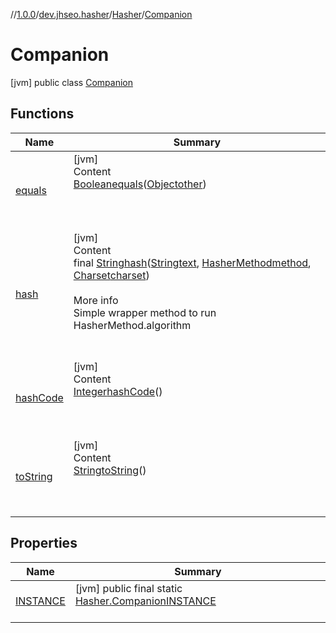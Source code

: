 //[1.0.0](../../../index.md)/[dev.jhseo.hasher](../../index.md)/[Hasher](../index.md)/[Companion](index.md)



# Companion  
 [jvm] public class [Companion](index.md)   


## Functions  
  
|  Name|  Summary| 
|---|---|
| <a name="kotlin/Any/equals/#kotlin.Any?/PointingToDeclaration/"></a>[equals](../../-hasher-method/-companion/index.md#%5Bkotlin%2FAny%2Fequals%2F%23kotlin.Any%3F%2FPointingToDeclaration%2F%5D%2FFunctions%2F-1209063571)| <a name="kotlin/Any/equals/#kotlin.Any?/PointingToDeclaration/"></a>[jvm]  <br>Content  <br>[Boolean](https://docs.oracle.com/javase/8/docs/api/java/lang/Boolean.html)[equals](../../-hasher-method/-companion/index.md#%5Bkotlin%2FAny%2Fequals%2F%23kotlin.Any%3F%2FPointingToDeclaration%2F%5D%2FFunctions%2F-1209063571)([Object](https://docs.oracle.com/javase/8/docs/api/java/lang/Object.html)[other](../../-hasher-method/-companion/index.md#%5Bkotlin%2FAny%2Fequals%2F%23kotlin.Any%3F%2FPointingToDeclaration%2F%5D%2FFunctions%2F-1209063571))  <br>  <br><br><br>
| <a name="dev.jhseo.hasher/Hasher.Companion/hash/#kotlin.String#dev.jhseo.hasher.HasherMethod#java.nio.charset.Charset/PointingToDeclaration/"></a>[hash](hash.md)| <a name="dev.jhseo.hasher/Hasher.Companion/hash/#kotlin.String#dev.jhseo.hasher.HasherMethod#java.nio.charset.Charset/PointingToDeclaration/"></a>[jvm]  <br>Content  <br>final [String](https://docs.oracle.com/javase/8/docs/api/java/lang/String.html)[hash](hash.md)([String](https://docs.oracle.com/javase/8/docs/api/java/lang/String.html)[text](hash.md), [HasherMethod](../../-hasher-method/index.md)[method](hash.md), [Charset](https://docs.oracle.com/javase/8/docs/api/java/nio/charset/Charset.html)[charset](hash.md))  <br>  <br>More info  <br>Simple wrapper method to run HasherMethod.algorithm  <br><br><br>
| <a name="kotlin/Any/hashCode/#/PointingToDeclaration/"></a>[hashCode](../../-hasher-method/-companion/index.md#%5Bkotlin%2FAny%2FhashCode%2F%23%2FPointingToDeclaration%2F%5D%2FFunctions%2F-1209063571)| <a name="kotlin/Any/hashCode/#/PointingToDeclaration/"></a>[jvm]  <br>Content  <br>[Integer](https://docs.oracle.com/javase/8/docs/api/java/lang/Integer.html)[hashCode](../../-hasher-method/-companion/index.md#%5Bkotlin%2FAny%2FhashCode%2F%23%2FPointingToDeclaration%2F%5D%2FFunctions%2F-1209063571)()  <br>  <br><br><br>
| <a name="kotlin/Any/toString/#/PointingToDeclaration/"></a>[toString](../../-hasher-method/-companion/index.md#%5Bkotlin%2FAny%2FtoString%2F%23%2FPointingToDeclaration%2F%5D%2FFunctions%2F-1209063571)| <a name="kotlin/Any/toString/#/PointingToDeclaration/"></a>[jvm]  <br>Content  <br>[String](https://docs.oracle.com/javase/8/docs/api/java/lang/String.html)[toString](../../-hasher-method/-companion/index.md#%5Bkotlin%2FAny%2FtoString%2F%23%2FPointingToDeclaration%2F%5D%2FFunctions%2F-1209063571)()  <br>  <br><br><br>


## Properties  
  
|  Name|  Summary| 
|---|---|
| <a name="dev.jhseo.hasher/Hasher.Companion/INSTANCE/#/PointingToDeclaration/"></a>[INSTANCE](index.md#%5Bdev.jhseo.hasher%2FHasher.Companion%2FINSTANCE%2F%23%2FPointingToDeclaration%2F%5D%2FProperties%2F-1209063571)| <a name="dev.jhseo.hasher/Hasher.Companion/INSTANCE/#/PointingToDeclaration/"></a> [jvm] public final static [Hasher.Companion](index.md)[INSTANCE](index.md#%5Bdev.jhseo.hasher%2FHasher.Companion%2FINSTANCE%2F%23%2FPointingToDeclaration%2F%5D%2FProperties%2F-1209063571)  <br>   <br>


